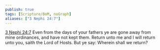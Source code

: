 ```yaml
---
publish: true
tags: [Scripture/BoM, noGraph]
aliases: ["3 Nephi 24:7"]
---
```

[3 Nephi 24:7](https://churchofjesuschrist.org/study/scriptures/bofm/3-ne/24?lang=eng&id=p7#p7) Even from the days of your fathers ye are gone away from mine ordinances, and have not kept them. Return unto me and I will return unto you, saith the Lord of Hosts. But ye say: Wherein shall we return?
